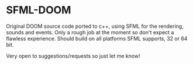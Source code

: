 # SFML-DOOM

Original DOOM source code ported to c++, using SFML for the rendering, sounds and events. Only a rough job at the moment so don't expect a flawless experience. Should build on all platforms SFML supports, 32 or 64 bit.

Very open to suggestions/requests so just let me know!
